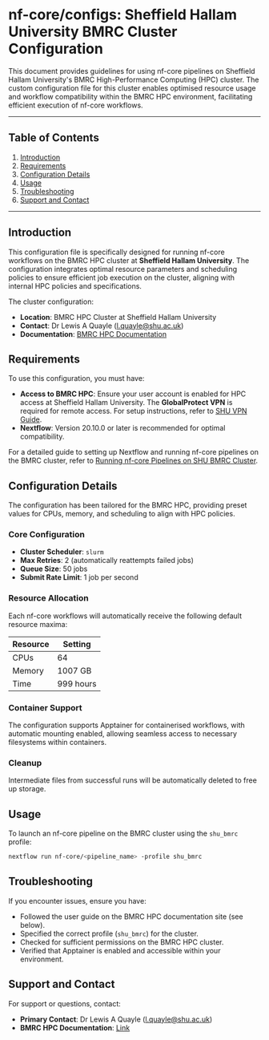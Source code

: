 # nf-core/configs: Sheffield Hallam University BMRC Cluster Configuration

This document provides guidelines for using nf-core pipelines on Sheffield Hallam University's BMRC High-Performance Computing (HPC) cluster. The custom configuration file for this cluster enables optimised resource usage and workflow compatibility within the BMRC HPC environment, facilitating efficient execution of nf-core workflows.

---

## Table of Contents

1. [Introduction](#introduction)
2. [Requirements](#requirements)
3. [Configuration Details](#configuration-details)
4. [Usage](#usage)
5. [Troubleshooting](#troubleshooting)
6. [Support and Contact](#support-and-contact)

---

## Introduction

This configuration file is specifically designed for running nf-core workflows on the BMRC HPC cluster at **Sheffield Hallam University**. The configuration integrates optimal resource parameters and scheduling policies to ensure efficient job execution on the cluster, aligning with internal HPC policies and specifications.

The cluster configuration:

- **Location**: BMRC HPC Cluster at Sheffield Hallam University
- **Contact**: Dr Lewis A Quayle ([l.quayle@shu.ac.uk](mailto:l.quayle@shu.ac.uk))
- **Documentation**: [BMRC HPC Documentation](https://bmrc-hpc-documentation.readthedocs.io/en/latest/)

## Requirements

To use this configuration, you must have:

- **Access to BMRC HPC**: Ensure your user account is enabled for HPC access at Sheffield Hallam University. The **GlobalProtect VPN** is required for remote access. For setup instructions, refer to [SHU VPN Guide](https://www.shu.ac.uk/digital-skills/programs-and-applications/virtual-private-network-vpn).
- **Nextflow**: Version 20.10.0 or later is recommended for optimal compatibility.

For a detailed guide to setting up Nextflow and running nf-core pipelines on the BMRC cluster, refer to [Running nf-core Pipelines on SHU BMRC Cluster](https://bmrc-hpc-documentation.readthedocs.io/en/latest/nfcore/index.html).

## Configuration Details

The configuration has been tailored for the BMRC HPC, providing preset values for CPUs, memory, and scheduling to align with HPC policies.

### Core Configuration

- **Cluster Scheduler**: `slurm`
- **Max Retries**: 2 (automatically reattempts failed jobs)
- **Queue Size**: 50 jobs
- **Submit Rate Limit**: 1 job per second

### Resource Allocation

Each nf-core workflows will automatically receive the following default resource maxima:

| Resource | Setting   |
| -------- | --------- |
| CPUs     | 64        |
| Memory   | 1007 GB   |
| Time     | 999 hours |

### Container Support

The configuration supports Apptainer for containerised workflows, with automatic mounting enabled, allowing seamless access to necessary filesystems within containers.

### Cleanup

Intermediate files from successful runs will be automatically deleted to free up storage.

## Usage

To launch an nf-core pipeline on the BMRC cluster using the `shu_bmrc` profile:

```bash
nextflow run nf-core/<pipeline_name> -profile shu_bmrc
```

## Troubleshooting

If you encounter issues, ensure you have:

- Followed the user guide on the BMRC HPC documentation site (see below).
- Specified the correct profile (`shu_bmrc`) for the cluster.
- Checked for sufficient permissions on the BMRC HPC cluster.
- Verified that Apptainer is enabled and accessible within your environment.

## Support and Contact

For support or questions, contact:

- **Primary Contact**: Dr Lewis A Quayle ([l.quayle@shu.ac.uk](mailto:l.quayle@shu.ac.uk))
- **BMRC HPC Documentation**: [Link](https://bmrc-hpc-documentation.readthedocs.io/en/latest/)
